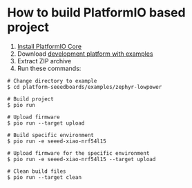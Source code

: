 How to build PlatformIO based project
=====================================

1. [Install PlatformIO Core](https://docs.platformio.org/page/core.html)
2. Download [development platform with examples](https://github.com/Seeed-Studio/platform-seeedboards/archive/refs/heads/main.zip)
3. Extract ZIP archive
4. Run these commands:

```shell
# Change directory to example
$ cd platform-seeedboards/examples/zephyr-lowpower

# Build project
$ pio run

# Upload firmware
$ pio run --target upload

# Build specific environment
$ pio run -e seeed-xiao-nrf54l15

# Upload firmware for the specific environment
$ pio run -e seeed-xiao-nrf54l15 --target upload

# Clean build files
$ pio run --target clean



